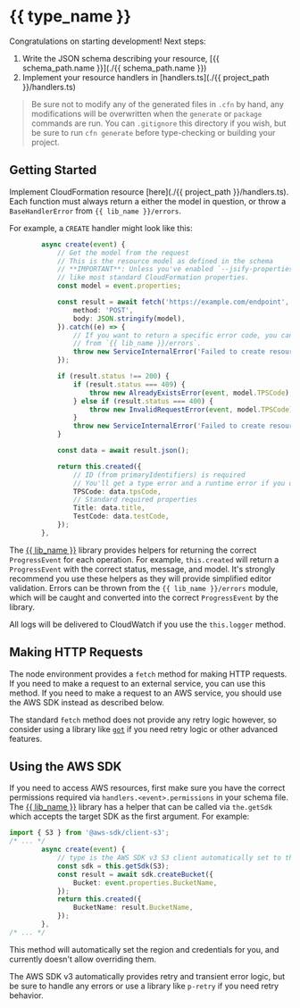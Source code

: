 # {{ type_name }}

Congratulations on starting development! Next steps:

1. Write the JSON schema describing your resource, [{{ schema_path.name }}](./{{ schema_path.name }})
2. Implement your resource handlers in [handlers.ts](./{{ project_path }}/handlers.ts)

> Be sure not to modify any of the generated files in `.cfn` by hand, any modifications will be overwritten when the `generate` or `package` commands are run. You can `.gitignore` this directory if you wish, but be sure to run `cfn generate` before type-checking or building your project.

## Getting Started

Implement CloudFormation resource [here](./{{ project_path }}/handlers.ts). Each function must always return a either the model in question, or throw a `BaseHandlerError` from `{{ lib_name }}/errors`.

For example, a `CREATE` handler might look like this:

```typescript
        async create(event) {
            // Get the model from the request
            // This is the resource model as defined in the schema
            // **IMPORTANT**: Unless you've enabled `--jsify-properties`, this will be PascalCase
            // like most standard CloudFormation properties.
            const model = event.properties;

            const result = await fetch('https://example.com/endpoint', {
                method: 'POST',
                body: JSON.stringify(model),
            }).catch((e) => {
                // If you want to return a specific error code, you can throw a one of the errors
                // from `{{ lib_name }}/errors`.
                throw new ServiceInternalError('Failed to create resource', e);
            });

            if (result.status !== 200) {
                if (result.status === 409) {
                    throw new AlreadyExistsError(event, model.TPSCode);
                } else if (result.status === 400) {
                    throw new InvalidRequestError(event, model.TPSCode);
                }
                throw new ServiceInternalError('Failed to create resource: ' + result.statusText);
            }

            const data = await result.json();

            return this.created({
                // ID (from primaryIdentifiers) is required
                // You'll get a type error and a runtime error if you don't provide it
                TPSCode: data.tpsCode,
                // Standard required properties
                Title: data.title,
                TestCode: data.testCode,
            });
        },
```

The [{{ lib_name }}](https://github.com/richicoder1/cloudformation-cli-typescriptv2-plugin) library provides helpers for returning the correct `ProgressEvent` for each operation. For example, `this.created` will return a `ProgressEvent` with the correct status, message, and model. It's strongly recommend you use these helpers as they will provide simplified editor validation. Errors can be thrown from the `{{ lib_name }}/errors` module, which will be caught and converted into the correct `ProgressEvent` by the library.

All logs will be delivered to CloudWatch if you use the `this.logger` method.

## Making HTTP Requests

The node environment provides a `fetch` method for making HTTP requests. If you need to make a request to an external service, you can use this method. If you need to make a request to an AWS service, you should use the AWS SDK instead as described below.

The standard `fetch` method does not provide any retry logic however, so consider using a library like [`got`](https://www.npmjs.com/package/got) if you need retry logic or other advanced features.

## Using the AWS SDK

If you need to access AWS resources, first make sure you have the correct permissions required via `handlers.<event>.permissions` in your schema file. The [{{ lib_name }}](https://github.com/richicoder1/cloudformation-cli-typescriptv2-plugin) library has a helper that can be called via `the.getSdk` which accepts the target SDK as the first argument. For example:

```typescript
import { S3 } from '@aws-sdk/client-s3';
/* ... */
        async create(event) {
            // type is the AWS SDK v3 S3 client automatically set to the current region and credentials
            const sdk = this.getSdk(S3);
            const result = await sdk.createBucket({
                Bucket: event.properties.BucketName,
            });
            return this.created({
                BucketName: result.BucketName,
            });
        },
/* ... */
```

This method will automatically set the region and credentials for you, and currently doesn't allow overriding them.

The AWS SDK v3 automatically provides retry and transient error logic, but be sure to handle any errors or use a library like `p-retry` if you need retry behavior.
